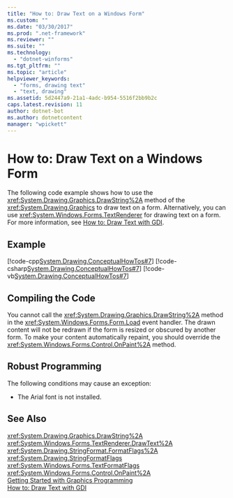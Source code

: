 ```yaml
---
title: "How to: Draw Text on a Windows Form"
ms.custom: ""
ms.date: "03/30/2017"
ms.prod: ".net-framework"
ms.reviewer: ""
ms.suite: ""
ms.technology: 
  - "dotnet-winforms"
ms.tgt_pltfrm: ""
ms.topic: "article"
helpviewer_keywords: 
  - "forms, drawing text"
  - "text, drawing"
ms.assetid: 5d2447a9-21a1-4adc-b954-5516f2bb9b2c
caps.latest.revision: 11
author: dotnet-bot
ms.author: dotnetcontent
manager: "wpickett"
---
```

# How to: Draw Text on a Windows Form
The following code example shows how to use the <xref:System.Drawing.Graphics.DrawString%2A> method of the <xref:System.Drawing.Graphics> to draw text on a form. Alternatively, you can use <xref:System.Windows.Forms.TextRenderer> for drawing text on a form. For more information, see [How to: Draw Text with GDI](../../../../docs/framework/winforms/advanced/how-to-draw-text-with-gdi.md).  
  
## Example  
 [!code-cpp[System.Drawing.ConceptualHowTos#7](../../../../samples/snippets/cpp/VS_Snippets_Winforms/System.Drawing.ConceptualHowTos/cpp/form1.cpp#7)]
 [!code-csharp[System.Drawing.ConceptualHowTos#7](../../../../samples/snippets/csharp/VS_Snippets_Winforms/System.Drawing.ConceptualHowTos/CS/form1.cs#7)]
 [!code-vb[System.Drawing.ConceptualHowTos#7](../../../../samples/snippets/visualbasic/VS_Snippets_Winforms/System.Drawing.ConceptualHowTos/VB/form1.vb#7)]  
  
## Compiling the Code  
 You cannot call the <xref:System.Drawing.Graphics.DrawString%2A> method in the <xref:System.Windows.Forms.Form.Load> event handler. The drawn content will not be redrawn if the form is resized or obscured by another form. To make your content automatically repaint, you should override the <xref:System.Windows.Forms.Control.OnPaint%2A> method.  
  
## Robust Programming  
 The following conditions may cause an exception:  
  
-   The Arial font is not installed.  
  
## See Also  
 <xref:System.Drawing.Graphics.DrawString%2A>   
 <xref:System.Windows.Forms.TextRenderer.DrawText%2A>   
 <xref:System.Drawing.StringFormat.FormatFlags%2A>   
 <xref:System.Drawing.StringFormatFlags>   
 <xref:System.Windows.Forms.TextFormatFlags>   
 <xref:System.Windows.Forms.Control.OnPaint%2A>   
 [Getting Started with Graphics Programming](../../../../docs/framework/winforms/advanced/getting-started-with-graphics-programming.md)   
 [How to: Draw Text with GDI](../../../../docs/framework/winforms/advanced/how-to-draw-text-with-gdi.md)

